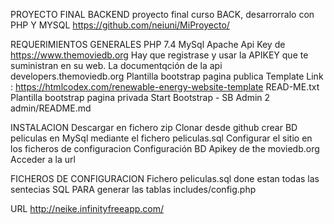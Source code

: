 PROYECTO FINAL BACKEND
proyecto final curso BACK, desarrorralo con PHP Y MYSQL
https://github.com/neiuni/MiProyecto/

REQUERIMIENTOS GENERALES
PHP 7.4
MySql
Apache
Api Key de https://www.themoviedb.org Hay que registrase y usar la APIKEY que te suministran en su web. La documentqción de la api developers.themoviedb.org
Plantilla bootstrap pagina publica Template Link : https://htmlcodex.com/renewable-energy-website-template READ-ME.txt
Plantilla bootstrap pagina privada Start Bootstrap - SB Admin 2 admin/README.md

INSTALACION
Descargar en fichero zip
Clonar desde github
crear BD peliculas en MySql mediante el fichero peliculas.sql
Configurar el sitio en los ficheros de configuracion
Configuración BD
Apikey de the moviedb.org
Acceder a la url

FICHEROS DE CONFIGURACION
Fichero peliculas.sql done estan todas las sentecias SQL PARA generar las tablas
includes/config.php

URL
http://neike.infinityfreeapp.com/
